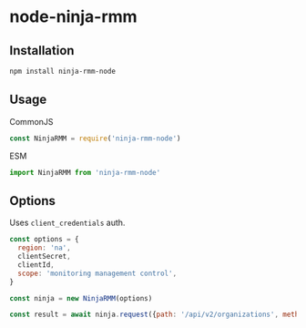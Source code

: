 # node-ninja-rmm

## Installation

```bash
npm install ninja-rmm-node
```

## Usage

CommonJS

```javascript
const NinjaRMM = require('ninja-rmm-node')
```

ESM
```javascript
import NinjaRMM from 'ninja-rmm-node'
```

## Options

Uses `client_credentials` auth. 

```javascript
const options = {
  region: 'na',
  clientSecret,
  clientId,
  scope: 'monitoring management control',
}

const ninja = new NinjaRMM(options)
```

```javascript
const result = await ninja.request({path: '/api/v2/organizations', method: 'get'})
```
